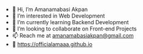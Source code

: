 - 👋 Hi, I’m Amanamabasi Akpan
- 👀 I’m interested in Web Development
- 🌱 I’m currently learning Backend Development
- 💞️ I’m looking to collaborate on Front-end Projects
- 📫 Reach me at amanamabasiakpan@gmail.com
- 👀 https://officialamaaa.github.io



